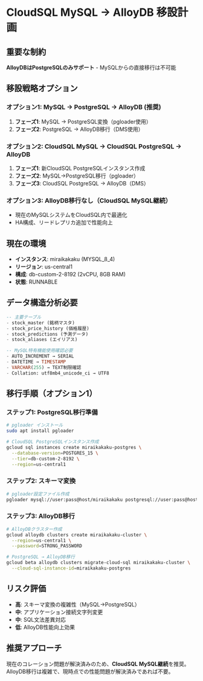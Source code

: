 # CloudSQL MySQL → AlloyDB 移設計画

## 重要な制約
**AlloyDBはPostgreSQLのみサポート** - MySQLからの直接移行は不可能

## 移設戦略オプション

### オプション1: MySQL → PostgreSQL → AlloyDB (推奨)
1. **フェーズ1**: MySQL → PostgreSQL変換（pgloader使用）
2. **フェーズ2**: PostgreSQL → AlloyDB移行（DMS使用）

### オプション2: CloudSQL MySQL → CloudSQL PostgreSQL → AlloyDB
1. **フェーズ1**: 新CloudSQL PostgreSQLインスタンス作成
2. **フェーズ2**: MySQL→PostgreSQL移行（pgloader）
3. **フェーズ3**: CloudSQL PostgreSQL → AlloyDB（DMS）

### オプション3: AlloyDB移行なし（CloudSQL MySQL継続）
- 現在のMySQLシステムをCloudSQL内で最適化
- HA構成、リードレプリカ追加で性能向上

## 現在の環境
- **インスタンス**: miraikakaku (MYSQL_8_4)
- **リージョン**: us-central1  
- **構成**: db-custom-2-8192 (2vCPU, 8GB RAM)
- **状態**: RUNNABLE

## データ構造分析必要
```sql
-- 主要テーブル
- stock_master (銘柄マスタ)
- stock_price_history (価格履歴) 
- stock_predictions (予測データ)
- stock_aliases (エイリアス)

-- MySQL特有機能使用確認必要
- AUTO_INCREMENT → SERIAL
- DATETIME → TIMESTAMP
- VARCHAR(255) → TEXT制限確認
- Collation: utf8mb4_unicode_ci → UTF8
```

## 移行手順（オプション1）

### ステップ1: PostgreSQL移行準備
```bash
# pgloader インストール
sudo apt install pgloader

# CloudSQL PostgreSQLインスタンス作成
gcloud sql instances create miraikakaku-postgres \
  --database-version=POSTGRES_15 \
  --tier=db-custom-2-8192 \
  --region=us-central1
```

### ステップ2: スキーマ変換
```bash
# pgloader設定ファイル作成
pgloader mysql://user:pass@host/miraikakaku postgresql://user:pass@host/miraikakaku
```

### ステップ3: AlloyDB移行
```bash
# AlloyDBクラスター作成
gcloud alloydb clusters create miraikakaku-cluster \
  --region=us-central1 \
  --password=STRONG_PASSWORD

# PostgreSQL → AlloyDB移行
gcloud beta alloydb clusters migrate-cloud-sql miraikakaku-cluster \
  --cloud-sql-instance-id=miraikakaku-postgres
```

## リスク評価
- **高**: スキーマ変換の複雑性（MySQL→PostgreSQL）
- **中**: アプリケーション接続文字列変更
- **中**: SQL文法差異対応
- **低**: AlloyDB性能向上効果

## 推奨アプローチ
現在のコレーション問題が解決済みのため、**CloudSQL MySQL継続**を推奨。
AlloyDB移行は複雑で、現時点での性能問題が解決済みであれば不要。